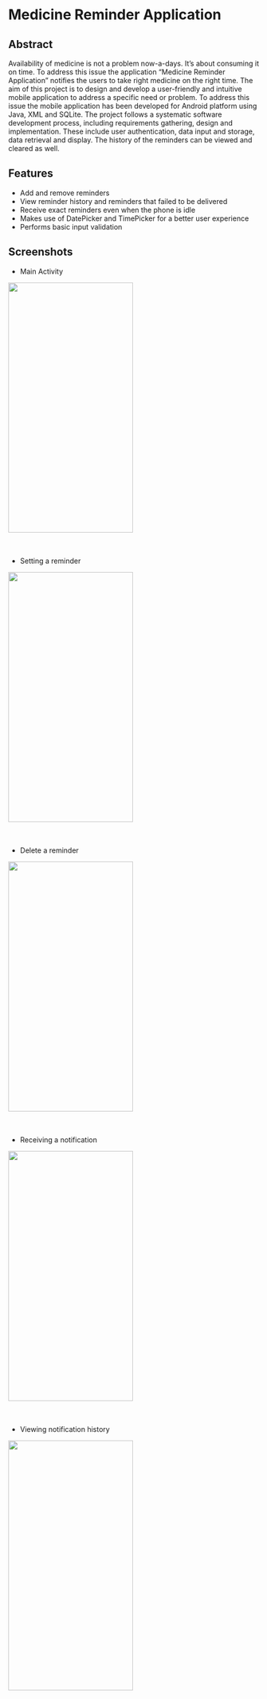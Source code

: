 # Medicine Reminder Application

## Abstract

Availability of medicine is not a problem now-a-days. It’s about consuming it on time. To address this issue the application “Medicine Reminder Application” notifies the users to take right medicine on the right time. The aim of this project is  to design and develop a user-friendly and intuitive mobile application to address a specific need or problem. To address this issue the mobile application has been developed for Android platform using Java, XML and SQLite. The project follows a systematic software development process, including requirements gathering, design and implementation. These include user authentication, data input and storage, data retrieval and display. The history of the reminders can be viewed and 
cleared as well.


## Features

- Add and remove reminders
- View reminder history and reminders that failed to be delivered
- Receive exact reminders even when the phone is idle
- Makes use of DatePicker and TimePicker for a better user experience
- Performs basic input validation

## Screenshots

- Main Activity
<img src="https://github.com/abhishek-amar/medicine-reminder/assets/66067391/80fb677d-48b1-43d8-9a5a-a51aa308c072" width="250" height="500">
<br>
<br>
<br>

- Setting a reminder
<img src="https://github.com/abhishek-amar/medicine-reminder/assets/66067391/ca0ca875-2eca-4975-a1e1-fc39be96a692" width="250" height="500">
<br>
<br>
<br>

- Delete a reminder
<img src="https://github.com/abhishek-amar/medicine-reminder/assets/66067391/66209fb1-e0d2-4cff-8e6b-841950e82790" width="250" height="500">
<br>
<br>
<br>

- Receiving a notification
<img src="https://github.com/abhishek-amar/medicine-reminder/assets/66067391/d4830fa8-76d6-4847-8c56-790132863867" width="250" height="500">
<br>
<br>
<br>

- Viewing notification history
<img src="https://github.com/abhishek-amar/medicine-reminder/assets/66067391/60fdfec3-95e7-46ef-abd0-2f1e65dcfbd2" width="250" height="500">
<br>
<br>
<br>